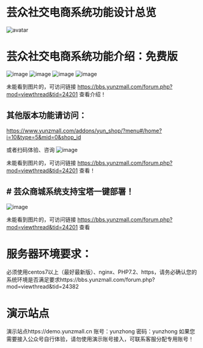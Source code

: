 # 芸众社交电商系统功能设计总览
![avatar](https://yunzmall-1251768088.cos.ap-guangzhou.myqcloud.com/yunzhong/%E6%A1%86%E6%9E%B6%E5%9B%BE202007.jpeg)

# 芸众社交电商系统功能介绍：免费版
![image](https://github.com/yunzmall/shop/blob/main/static/images/%E5%95%86%E5%9F%8E%E7%B3%BB%E7%BB%9F%E7%A4%BE%E4%BA%A4%E7%94%B5%E5%95%86_01.jpg)
![image](https://b.yunzmall.com/images/10/2021/01/grRV8ju70B2xXv8ZJRv55U1JzIXm2j.jpg)
![image](https://b.yunzmall.com/images/10/2021/01/KKZVuBUUw0g0gI8FbI83UF880KG3jv.jpg)
![image](https://b.yunzmall.com/images/10/2021/01/xEweLsRg1MeML5pzspr95N5SgeEnlm.jpg)

未能看到图片的，可访问链接 https://bbs.yunzmall.com/forum.php?mod=viewthread&tid=24201  查看介绍！


## 其他版本功能请访问：
https://www.yunzmall.com/addons/yun_shop/?menu#/home?i=10&type=5&mid=0&shop_id

或者扫码体验、咨询
![image](https://yunzmall-1251768088.cos.ap-guangzhou.myqcloud.com/yunzhong/%E5%AE%98%E7%BD%91/175751uwidbw2qymgbdaq2%E5%89%AF%E6%9C%AC.png)

未能看到图片的，可访问链接 https://bbs.yunzmall.com/forum.php?mod=viewthread&tid=24201  查看！

## # 芸众商城系统支持宝塔一键部署！
![image](https://yunzmall-1251768088.cos.ap-guangzhou.myqcloud.com/yunzhong/%E5%85%8D%E8%B4%B9%E7%89%88/183100q04ncasxr14bpprc.png)

未能看到图片的，可访问链接 https://bbs.yunzmall.com/forum.php?mod=viewthread&tid=24201 查看

# 服务器环境要求：
必须使用centos7以上（最好最新版）、nginx、PHP7.2、https，请务必确认您的系统环境是否满足要求https://bbs.yunzmall.com/forum.php?mod=viewthread&tid=24382

# 演示站点
演示站点https://demo.yunzmall.cn  账号：yunzhong   密码：yunzhong
如果您需要接入公众号自行体验，请勿使用演示账号接入，可联系客服分配专用账号！

